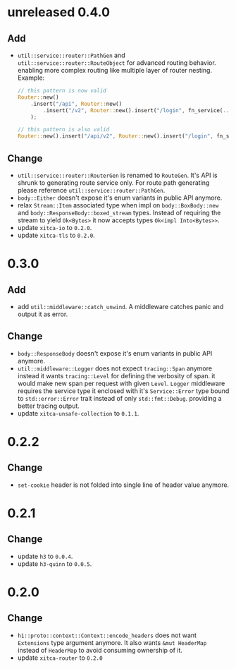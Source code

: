 # unreleased 0.4.0
## Add
- `util::service::router::PathGen` and `util::service::router::RouteObject` for advanced routing behavior. enabling more complex routing like multiple layer of router nesting. Example:
    ```rust
    // this pattern is now valid
    Router::new()
        .insert("/api", Router::new()
            .insert("/v2", Router::new().insert("/login", fn_service(..)))
        );
    
    // this pattern is also valid
    Router::new().insert("/api/v2", Router::new().insert("/login", fn_service(..)));
    ```

## Change
- `util::service::router::RouterGen` is renamed to `RouteGen`. It's API is shrunk to generating route service only. For route path generating please reference `util::service::router::PathGen`.
- `body::Either` doesn't expose it's enum variants in public API anymore.
- relax `Stream::Item` associated type when impl on `body::BoxBody::new` and `body::ResponseBody::boxed_stream` types. Instead of requiring the stream to yield `Ok<Bytes>` it now accepts types `Ok<impl Into<Bytes>>`.
- update `xitca-io` to `0.2.0`.
- update `xitca-tls` to `0.2.0`.

# 0.3.0
## Add
- add `util::middleware::catch_unwind`. A middleware catches panic and output it as error.

## Change
- `body::ResponseBody` doesn't expose it's enum variants in public API anymore.
- `util::middleware::Logger` does not expect `tracing::Span` anymore instead it wants `tracing::Level` for defining the verbosity of span. it would make new span per request with given `Level`. `Logger` middleware requires the service type it enclosed with it's `Service::Error` type bound to `std::error::Error` trait instead of only `std::fmt::Debug`. providing a better tracing output.
- update `xitca-unsafe-collection` to `0.1.1`.

# 0.2.2
## Change
- `set-cookie` header is not folded into single line of header value anymore.

# 0.2.1
## Change
- update `h3` to `0.0.4`.
- update `h3-quinn` to `0.0.5`.

# 0.2.0
## Change
- `h1::proto::context::Context::encode_headers` does not want `Extensions` type argument anymore. It also wants `&mut HeaderMap` instead of `HeaderMap` to avoid consuming ownership of it.
- update `xitca-router` to `0.2.0`
